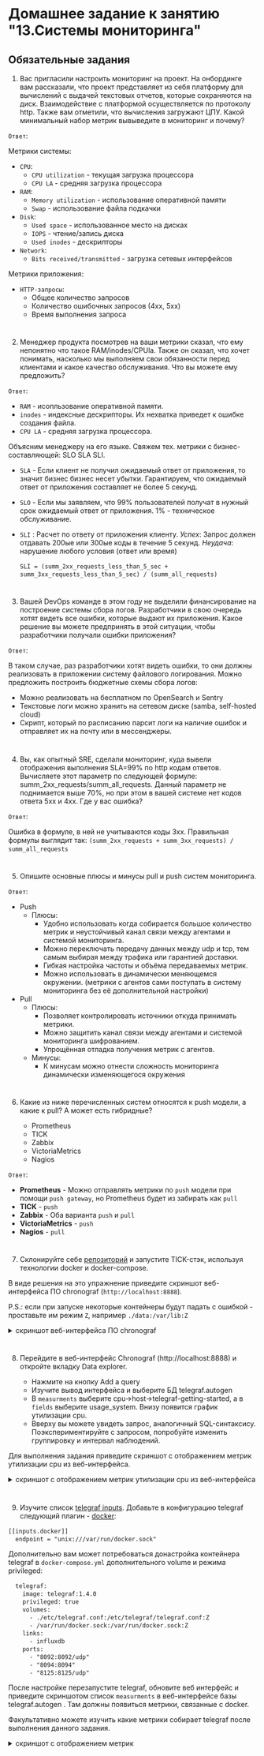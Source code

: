 # Домашнее задание к занятию "13.Системы мониторинга"

## Обязательные задания

1. Вас пригласили настроить мониторинг на проект. На онбординге вам рассказали, что проект представляет из себя платформу для вычислений с выдачей текстовых отчетов, которые сохраняются на диск. Взаимодействие с платформой осуществляется по протоколу http. Также вам отметили, что вычисления загружают ЦПУ. Какой минимальный набор метрик вывыведите в мониторинг и почему?

`Ответ`: 

Метрики системы:
- `CPU`:
  - `CPU utilization` - текущая загрузка процессора
  - `CPU LA` - средняя загрузка процессора
- `RAM`: 
  - `Memory utilization` - использование оперативной памяти
  - `Swap` - использование файла подкачки
- `Disk`:
  - `Used space` - использованное место на дисках
  - `IOPS` - чтение/запись диска
  - `Used inodes` - дескрипторы
- `Network`:
  - `Bits received/transmitted` - загрузка сетевых интерфейсов

Метрики приложения:
- `HTTP-запросы`:
  - Общее количество запросов
  - Количество ошибочных запросов (4xx, 5xx)
  - Время выполнения запроса


#
2. Менеджер продукта посмотрев на ваши метрики сказал, что ему непонятно что такое RAM/inodes/CPUla. Также он сказал, 
что хочет понимать, насколько мы выполняем свои обязанности перед клиентами и какое качество обслуживания. Что вы 
можете ему предложить?

`Ответ`: 

- `RAM` - исопльзование оперативной памяти.
- `inodes` - индексные дескрипторы. Их нехватка приведет к ошибке создания файла.
- `CPU LA` - средняя загрузка процессора.

Объясним менеджеру на его языке. Свяжем тех. метрики с бизнес-составляющей: SLO SLA SLI.

- `SLA` - Если клиент не получил ожидаемый ответ от приложения, то значит бизнес бизнес несет убытки. Гарантируем, что ожидаемый ответ от приложения составляет не более 5 секунд.

- `SLO` - Если мы заявляем, что 99% пользователей получат в нужный срок ожидаемый ответ от приложения. 1% - техническое обслуживание.

- `SLI` : Расчет по ответу от приложения клиенту.
*Успех*: Запрос должен отдавать 200ые или 300ые коды в течение 5 секунд.
*Неудача*: нарушение любого условия (ответ или время)

      SLI = (summ_2xx_requests_less_than_5_sec + summ_3xx_requests_less_than_5_sec) / (summ_all_requests)


#
3. Вашей DevOps команде в этом году не выделили финансирование на построение системы сбора логов. Разработчики в свою 
очередь хотят видеть все ошибки, которые выдают их приложения. Какое решение вы можете предпринять в этой ситуации, 
чтобы разработчики получали ошибки приложения?

`Ответ`: 

В таком случае, раз разработчики хотят видеть ошибки, то они должны реализовать в приложении систему файлового логирования.
Можно предложить построить бюджетные схемы сбора логов:

- Можно реализовать на бесплатном по OpenSearch и Sentry
- Текстовые логи можно хранить на сетевом диске (samba, self-hosted cloud)
- Скрипт, который по расписанию парсит логи на наличие ошибок и отправляет их на почту или в мессенджеры.


#
4. Вы, как опытный SRE, сделали мониторинг, куда вывели отображения выполнения SLA=99% по http кодам ответов. 
Вычисляете этот параметр по следующей формуле: summ_2xx_requests/summ_all_requests. Данный параметр не поднимается выше 
70%, но при этом в вашей системе нет кодов ответа 5xx и 4xx. Где у вас ошибка?

`Ответ`: 

Ошибка в формуле, в ней не учитываются коды 3xx.
Правильная формулы выглядит так: `(summ_2xx_requests + summ_3xx_requests) / summ_all_requests`

#
5. Опишите основные плюсы и минусы pull и push систем мониторинга.

`Ответ`: 

- Push
  - Плюсы:
    - Удобно использовать когда собирается большое количество метрик и неустойчивый канал связи между агентами и системой мониторинга.
    - Можно переключать передачу данных между udp и tcp, тем самым выбирая между трафика или гарантией доставки.
    - Гибкая настройка частоты и объёма передаваемых метрик.
    - Можно использовать в динамически меняющемся окружении. (метрики с агентов сами поступать в систему мониторинга без её дополнительной настройки)
- Pull
  - Плюсы:
    - Позволяет контролировать источники откуда принимать метрики.
    - Можно защитить канал связи между агентами и системой мониторинга шифрованием.
    - Упрощённая отладка получения метрик с агентов.
  - Минусы:
    - К минусам можно отнести сложность мониторинга динамически изменяющегося окружения

#
6. Какие из ниже перечисленных систем относятся к push модели, а какие к pull? А может есть гибридные?

    - Prometheus 
    - TICK
    - Zabbix
    - VictoriaMetrics
    - Nagios

`Ответ`: 

 - **Prometheus** - Можно отправлять метрики по `push` модели при помощи `push gateway`, но Prometheus будет из забирать как `pull`
 - **TICK** - `push`
 - **Zabbix** - Оба варианта `push` и `pull`
 - **VictoriaMetrics** - `push`
 - **Nagios** - `pull`

#
7. Склонируйте себе [репозиторий](https://github.com/influxdata/sandbox/tree/master) и запустите TICK-стэк, 
используя технологии docker и docker-compose.

В виде решения на это упражнение приведите скриншот веб-интерфейса ПО chronograf (`http://localhost:8888`). 

P.S.: если при запуске некоторые контейнеры будут падать с ошибкой - проставьте им режим `Z`, например
`./data:/var/lib:Z`

<details>
<summary>скриншот веб-интерфейса ПО chronograf</summary>

![chronograf](./images/1.png)

</details>

#
8. Перейдите в веб-интерфейс Chronograf (http://localhost:8888) и откройте вкладку Data explorer.
        
    - Нажмите на кнопку Add a query
    - Изучите вывод интерфейса и выберите БД telegraf.autogen
    - В `measurments` выберите cpu->host->telegraf-getting-started, а в `fields` выберите usage_system. Внизу появится график утилизации cpu.
    - Вверху вы можете увидеть запрос, аналогичный SQL-синтаксису. Поэкспериментируйте с запросом, попробуйте изменить группировку и интервал наблюдений.

Для выполнения задания приведите скриншот с отображением метрик утилизации cpu из веб-интерфейса.

<details>
<summary>скриншот с отображением метрик утилизации cpu из веб-интерфейса</summary>

![chronograf](./images/2.png)

</details>

#
9. Изучите список [telegraf inputs](https://github.com/influxdata/telegraf/tree/master/plugins/inputs). 
Добавьте в конфигурацию telegraf следующий плагин - [docker](https://github.com/influxdata/telegraf/tree/master/plugins/inputs/docker):
```
[[inputs.docker]]
  endpoint = "unix:///var/run/docker.sock"
```

Дополнительно вам может потребоваться донастройка контейнера telegraf в `docker-compose.yml` дополнительного volume и 
режима privileged:
```
  telegraf:
    image: telegraf:1.4.0
    privileged: true
    volumes:
      - ./etc/telegraf.conf:/etc/telegraf/telegraf.conf:Z
      - /var/run/docker.sock:/var/run/docker.sock:Z
    links:
      - influxdb
    ports:
      - "8092:8092/udp"
      - "8094:8094"
      - "8125:8125/udp"
```

После настройке перезапустите telegraf, обновите веб интерфейс и приведите скриншотом список `measurments` в 
веб-интерфейсе базы telegraf.autogen . Там должны появиться метрики, связанные с docker.

Факультативно можете изучить какие метрики собирает telegraf после выполнения данного задания.

<details>
<summary>скриншот с отображением метрик</summary>

![chronograf](./images/2.png)

</details>